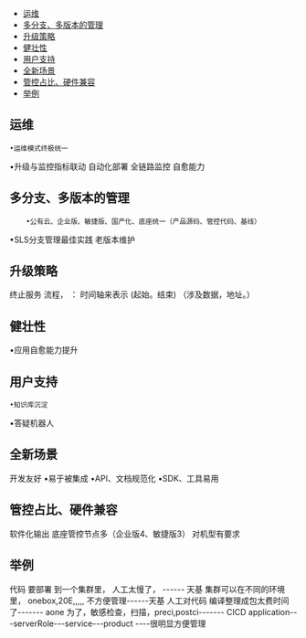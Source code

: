 <!-- TOC -->

- [运维](#运维)
- [多分支、多版本的管理](#多分支多版本的管理)
- [升级策略](#升级策略)
- [健壮性](#健壮性)
- [用户支持](#用户支持)
- [全新场景](#全新场景)
- [管控占比、硬件兼容](#管控占比硬件兼容)
- [举例](#举例)

<!-- /TOC -->

## 运维
	•运维模式终极统一
•升级与监控指标联动
	 自动化部署 
全链路监控
自愈能力

## 多分支、多版本的管理
		•公有云、企业版、敏捷版、国产化、底座统一（产品源码、管控代码、基线）
•SLS分支管理最佳实践
		 老版本维护

## 升级策略
终止服务
	流程，   ： 时间轴来表示  (起始。结束)     （涉及数据，地址。）

## 健壮性
•应用自愈能力提升


## 用户支持
	•知识库沉淀
•答疑机器人

## 全新场景
开发友好
	•易于被集成
•API、文档规范化
•SDK、工具易用

## 管控占比、硬件兼容
软件化输出
	底座管控节点多（企业版4、敏捷版3）
对机型有要求

## 举例
 代码 要部署 到一个集群里， 人工太慢了， ------  天基
集群可以在不同的环境里， onebox,20E,,,,, 不方便管理------天基
人工对代码 编译整理成包太费时间了-------  aone
为了，敏感检查，扫描，preci,postci------- CICD
application---serverRole---service---product   ----很明显方便管理